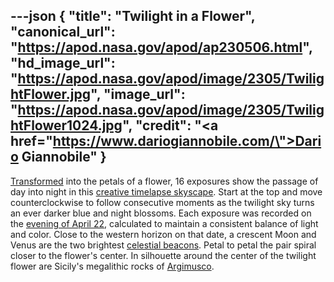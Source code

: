 ---json
{
  "title": "Twilight in a Flower",
  "canonical_url": "https://apod.nasa.gov/apod/ap230506.html",
  "hd_image_url": "https://apod.nasa.gov/apod/image/2305/TwilightFlower.jpg",
  "image_url": "https://apod.nasa.gov/apod/image/2305/TwilightFlower1024.jpg",
  "credit": "<a href=\"https://www.dariogiannobile.com/\">Dario Giannobile</a>"
}
---

[Transformed](https://apod.nasa.gov/apod/ap220422.html) into the petals of a flower, 16 exposures show the passage of day into night in this [creative timelapse skyscape](https://www.dariogiannobile.com/p605599922/h6a198f02#h6a198f02). Start at the top and move counterclockwise to follow consecutive moments as the twilight sky turns an ever darker blue and night blossoms. Each exposure was recorded on the [evening of April 22](https://www.dariogiannobile.com/night_sky_galleries/nightscape/h6fec4a2d#h6fec4a2d), calculated to maintain a consistent balance of light and color. Close to the western horizon on that date, a crescent Moon and Venus are the two brightest [celestial beacons](https://solarsystem.nasa.gov/skywatching/whats-up/). Petal to petal the pair spiral closer to the flower's center. In silhouette around the center of the twilight flower are Sicily's megalithic rocks of [Argimusco](https://en.wikipedia.org/wiki/Argimusco).
